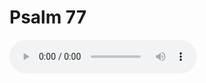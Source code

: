 # Psalm 77

<audio controls>
  <source src="https://openbible.com/audio/hays/BSB_19_Psa_077_H.mp3" type="audio/mp3" />
  <a href="https://openbible.com/audio/hays/BSB_19_Psa_077_H.mp3" download="https://openbible.com/audio/hays/BSB_19_Psa_077_H.mp3">Download MP3 audio</a>.
</audio>

<!--@include: @/bible/translations/bsb/19_psa/verses/077.md-->